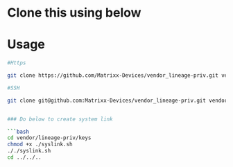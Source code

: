 # Clone this using below

# Usage

```bash
#Https

git clone https://github.com/Matrixx-Devices/vendor_lineage-priv.git vendor/lineage-priv/keys

#SSH

git clone git@github.com:Matrixx-Devices/vendor_lineage-priv.git vendor/lineage-priv/keys


### Do below to create system link

```bash
cd vendor/lineage-priv/keys
chmod +x ./syslink.sh
././syslink.sh
cd ../../..
```